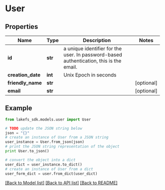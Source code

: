 # User


## Properties
Name | Type | Description | Notes
------------ | ------------- | ------------- | -------------
**id** | **str** | a unique identifier for the user. In password-based authentication, this is the email. | 
**creation_date** | **int** | Unix Epoch in seconds | 
**friendly_name** | **str** |  | [optional] 
**email** | **str** |  | [optional] 

## Example

```python
from lakefs_sdk.models.user import User

# TODO update the JSON string below
json = "{}"
# create an instance of User from a JSON string
user_instance = User.from_json(json)
# print the JSON string representation of the object
print User.to_json()

# convert the object into a dict
user_dict = user_instance.to_dict()
# create an instance of User from a dict
user_form_dict = user.from_dict(user_dict)
```
[[Back to Model list]](../README.md#documentation-for-models) [[Back to API list]](../README.md#documentation-for-api-endpoints) [[Back to README]](../README.md)


